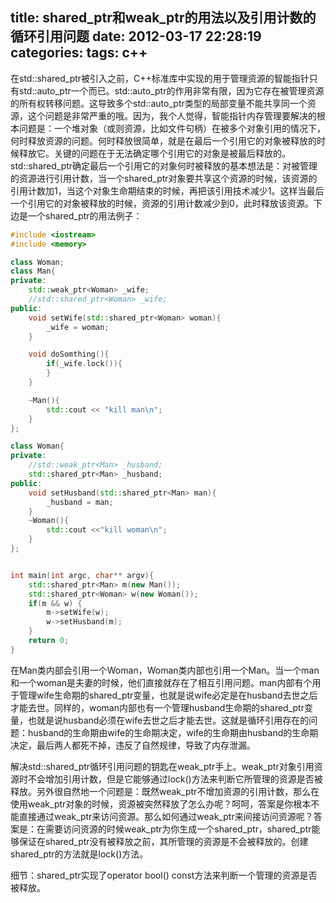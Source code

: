title: shared_ptr和weak_ptr的用法以及引用计数的循环引用问题
date: 2012-03-17 22:28:19
categories:
tags: c++
---

在std::shared_ptr被引入之前，C++标准库中实现的用于管理资源的智能指针只有std::auto_ptr一个而已。std::auto_ptr的作用非常有限，因为它存在被管理资源的所有权转移问题。这导致多个std::auto_ptr类型的局部变量不能共享同一个资源，这个问题是非常严重的哦。因为，我个人觉得，智能指针内存管理要解决的根本问题是：一个堆对象（或则资源，比如文件句柄）在被多个对象引用的情况下，何时释放资源的问题。何时释放很简单，就是在最后一个引用它的对象被释放的时候释放它。关键的问题在于无法确定哪个引用它的对象是被最后释放的。std::shared_ptr确定最后一个引用它的对象何时被释放的基本想法是：对被管理的资源进行引用计数，当一个shared_ptr对象要共享这个资源的时候，该资源的引用计数加1，当这个对象生命期结束的时候，再把该引用技术减少1。这样当最后一个引用它的对象被释放的时候，资源的引用计数减少到0，此时释放该资源。下边是一个shared_ptr的用法例子：


```C++
#include <iostream>
#include <memory>

class Woman;
class Man{
private:
	std::weak_ptr<Woman> _wife;
	//std::shared_ptr<Woman> _wife;
public:
	void setWife(std::shared_ptr<Woman> woman){
		_wife = woman;
	}

	void doSomthing(){
		if(_wife.lock()){
		}
	}

	~Man(){
		std::cout << "kill man\n";
	}
};

class Woman{
private:
	//std::weak_ptr<Man> _husband;
	std::shared_ptr<Man> _husband;
public:
	void setHusband(std::shared_ptr<Man> man){
		_husband = man;
	}
	~Woman(){
		std::cout <<"kill woman\n";
	}
};


int main(int argc, char** argv){
	std::shared_ptr<Man> m(new Man());
	std::shared_ptr<Woman> w(new Woman());
	if(m && w) {
		m->setWife(w);
		w->setHusband(m);
	}
	return 0;
}
```

在Man类内部会引用一个Woman，Woman类内部也引用一个Man。当一个man和一个woman是夫妻的时候，他们直接就存在了相互引用问题。man内部有个用于管理wife生命期的shared_ptr变量，也就是说wife必定是在husband去世之后才能去世。同样的，woman内部也有一个管理husband生命期的shared_ptr变量，也就是说husband必须在wife去世之后才能去世。这就是循环引用存在的问题：husband的生命期由wife的生命期决定，wife的生命期由husband的生命期决定，最后两人都死不掉，违反了自然规律，导致了内存泄漏。

解决std::shared_ptr循环引用问题的钥匙在weak_ptr手上。weak_ptr对象引用资源时不会增加引用计数，但是它能够通过lock()方法来判断它所管理的资源是否被释放。另外很自然地一个问题是：既然weak_ptr不增加资源的引用计数，那么在使用weak_ptr对象的时候，资源被突然释放了怎么办呢？呵呵，答案是你根本不能直接通过weak_ptr来访问资源。那么如何通过weak_ptr来间接访问资源呢？答案是：在需要访问资源的时候weak_ptr为你生成一个shared_ptr，shared_ptr能够保证在shared_ptr没有被释放之前，其所管理的资源是不会被释放的。创建shared_ptr的方法就是lock()方法。

细节：shared_ptr实现了operator bool() const方法来判断一个管理的资源是否被释放。

